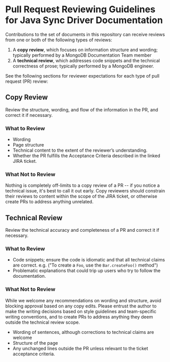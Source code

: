 # Pull Request Reviewing Guidelines for Java Sync Driver Documentation

Contributions to the set of documents in this repository can receive reviews from one or both of the following types of reviews:

1. A **copy review**, which focuses on information structure and wording; typically performed by a MongoDB Documentation Team member
2. A **technical review**, which addresses code snippets and the technical correctness of prose; typically performed by a MongoDB engineer.

See the following sections for reviewer expectations for each type of pull request (PR) review:

## Copy Review

Review the structure, wording, and flow of the information in the PR, and correct it if necessary.

### What to Review

- Wording
- Page structure
- Technical content to the extent of the reviewer’s understanding.
- Whether the PR fulfills the Acceptance Criteria described in the
  linked JIRA ticket.

### What Not to Review

Nothing is completely off-limits to a copy review of a PR -- if you notice a technical issue, it's best to call it out early.
Copy reviewers should constrain their reviews to content within the scope of the JIRA ticket, or otherwise create PRs to address anything unrelated.


## Technical Review

Review the technical accuracy and completeness of a PR and correct it if necessary.

### What to Review

- Code snippets; ensure the code is idiomatic and that all technical claims are correct. e.g. ("To create a `Foo`, use the `Bar.createFoo()` method")
- Problematic explanations that could trip up users who try to follow the documentation.

### What Not to Review

While we welcome any recommendations on wording and structure, avoid blocking approval based on any copy edits. Please entrust the author to make the writing decisions based on style guidelines and team-specific writing conventions, and to create PRs to address anything they deem outside the technical review scope.

- Wording of sentences, although corrections to technical claims are welcome
- Structure of the page
- Any unchanged lines outside the PR unless relevant to the ticket acceptance criteria.

